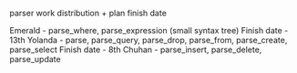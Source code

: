 parser work distribution + plan finish date

Emerald - parse_where, parse_expression (small syntax tree)
  Finish date - 13th
Yolanda - parse, parse_query, parse_drop, parse_from, parse_create, parse_select
  Finish date - 8th
Chuhan - parse_insert, parse_delete, parse_update

